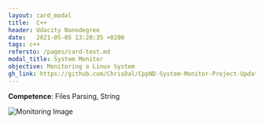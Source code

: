 ```yaml
---
layout: card_modal
title:  C++
header: Udacity Nanodegree
date:   2021-05-05 13:28:35 +0200
tags: c++
refersto: /pages/card-test.md
modal_title: System Monitor
objective: Monitoring a Linux System
gh_link: https://github.com/ChrisDal/CppND-System-Monitor-Project-Updated
---
```


__Competence__: Files Parsing, String  

![Monitoring Image]({{site.baseurl}}/images/monitor-final.png "Result Image")
